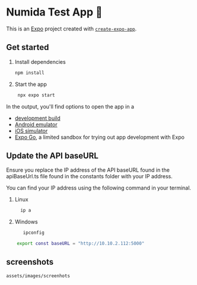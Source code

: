 # Numida Test App 👋

This is an [Expo](https://expo.dev) project created with [`create-expo-app`](https://www.npmjs.com/package/create-expo-app).

## Get started

1. Install dependencies

   ```bash
   npm install
   ```

2. Start the app

   ```bash
    npx expo start
   ```

In the output, you'll find options to open the app in a

- [development build](https://docs.expo.dev/develop/development-builds/introduction/)
- [Android emulator](https://docs.expo.dev/workflow/android-studio-emulator/)
- [iOS simulator](https://docs.expo.dev/workflow/ios-simulator/)
- [Expo Go](https://expo.dev/go), a limited sandbox for trying out app development with Expo

## Update the API baseURL
 Ensure you replace the IP address of the API baseURL found in the apiBaseUrl.ts file found in the constants folder with your IP address.
               
 You can find your IP address using the following command in your terminal.

 1. Linux
     ```bash
       ip a
     ```
2. Windows
    ```bash
       ipconfig
     ```
    
  ```bash
      export const baseURL = "http://10.10.2.112:5000"
  ```
## screenshots
`assets/images/screenhots`


    
             


